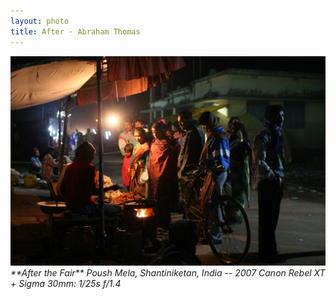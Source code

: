 ```yaml
---
layout: photo
title: After · Abraham Thomas
---
```


<img src="/assets/photos/After.jpg" width="540px" class="photo">

<i>
**After the Fair**  
Poush Mela, Shantiniketan, India -- 2007  
Canon Rebel XT + Sigma 30mm: 1/25s f/1.4
</i>
